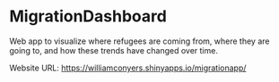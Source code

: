 # MigrationDashboard

Web app to visualize where refugees are coming from, where they are going to, and how these trends have changed over time. 

Website URL:
https://williamconyers.shinyapps.io/migrationapp/
